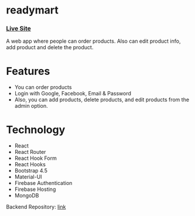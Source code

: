 # readymart
### [Live Site](https://readymart-80f2d.web.app/) 
A web app where people can order products. Also can edit product info, add product and delete the product.

# Features 
- You can order products
- Login with Google, Facebook, Email & Password
- Also, you can add products, delete products, and edit products from the admin option.

# Technology
- React
- React Router
- React Hook Form
- React Hooks 
- Bootstrap 4.5 
- Material-UI
- Firebase Authentication
- Firebase Hosting
- MongoDB

Backend Repository: [link](https://github.com/shahnewaz171/readymart-server)
